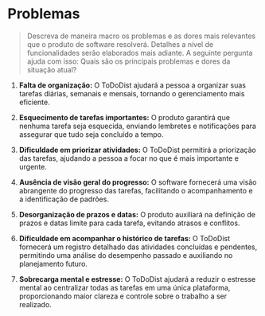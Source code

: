 # Problemas
> Descreva de maneira macro os problemas e as dores mais relevantes que o produto
> de software resolverá. Detalhes a nível de funcionalidades serão elaborados mais adiante. A seguinte pergunta ajuda com isso: Quais são os principais problemas e dores da situação atual?

1. **Falta de organização:** O ToDoDist ajudará a pessoa a organizar suas tarefas diárias, semanais e mensais, tornando o gerenciamento mais eficiente.

2. **Esquecimento de tarefas importantes:** O produto garantirá que nenhuma tarefa seja esquecida, enviando lembretes e notificações para assegurar que tudo seja concluído a tempo.

3. **Dificuldade em priorizar atividades:** O ToDoDist permitirá a priorização das tarefas, ajudando a pessoa a focar no que é mais importante e urgente.

4. **Ausência de visão geral do progresso:** O software fornecerá uma visão abrangente do progresso das tarefas, facilitando o acompanhamento e a identificação de padrões.

5. **Desorganização de prazos e datas:** O produto auxiliará na definição de prazos e datas limite para cada tarefa, evitando atrasos e conflitos.

6. **Dificuldade em acompanhar o histórico de tarefas:** O ToDoDist fornecerá um registro detalhado das atividades concluídas e pendentes, permitindo uma análise do desempenho passado e auxiliando no planejamento futuro.
   
7. **Sobrecarga mental e estresse:** O ToDoDist ajudará a reduzir o estresse mental ao centralizar todas as tarefas em uma única plataforma, proporcionando maior clareza e controle sobre o trabalho a ser realizado.

